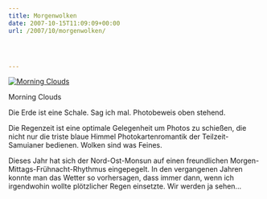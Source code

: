 ```yaml
---
title: Morgenwolken
date: 2007-10-15T11:09:09+00:00
url: /2007/10/morgenwolken/




---
```

<div class="flickr">
  <a href="http://www.flickr.com/photos/schreibblogade/1582877684/" title="Morning Clouds"><img src="//farm3.static.flickr.com/2282/1582877684_f167d731db.jpg" alt="Morning Clouds" /></a></p>

  <p>
    Morning Clouds
  </p>
</div>

Die Erde ist eine Schale. Sag ich mal. Photobeweis oben stehend.

Die Regenzeit ist eine optimale Gelegenheit um Photos zu schießen, die nicht nur die triste blaue Himmel Photokartenromantik der Teilzeit-Samuianer bedienen. Wolken sind was Feines.

Dieses Jahr hat sich der Nord-Ost-Monsun auf einen freundlichen Morgen-Mittags-Frühnacht-Rhythmus eingepegelt. In den vergangenen Jahren konnte man das Wetter so vorhersagen, dass immer dann, wenn ich irgendwohin wollte plötzlicher Regen einsetzte. Wir werden ja sehen...
